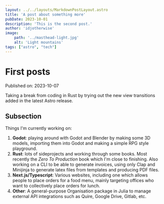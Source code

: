 ```yaml
---
layout: ../../layouts/MarkdownPostLayout.astro
title: 'A post about something more'
pubDate: 2023-10-01
description: 'This is the second post.'
author: 'idjotherwise'
image:
	path: '../masthead-light.jpg'
	alt: 'Light mountains'
tags: ["astro", "tech"]
---
```


# First posts

Published on: 2023-10-07

Taking a break from coding in Rust by trying out the new view transitions added in the
latest Astro release.

## Subsection

Things I'm currently working on:

1. **Godot**: playing around with Godot and Blender by making some 3D models, importing them into Godot and making a simple RPG style playground.
2. **Rust**: lots of sideprojects and working through some books. Most recently the _Zero To Production_ book which I'm close to finishing. Also working
   on a CLI to be able to generate invoices, using only Clap and Minijinja to generate latex files from templates and producing PDF files.
3. **Next.js/Typescript**: Various websites, including one which allows people to place orders for a food menu, mainly targeting offices who want to collectively place orders for lunch.
4. **Other**: A general-purpose Organisation package in Julia to manage external API integrations such as Quire, Google Drive, Gitlab, etc.
